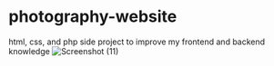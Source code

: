 # photography-website
html, css, and php side project to improve my frontend and backend knowledge
![Screenshot (11)](https://github.com/katetampus/photography-website/assets/112250794/9910a56d-6030-4517-902a-920756d10391)
